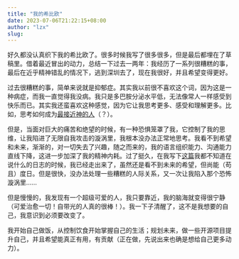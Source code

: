 ```yaml
---
title: "我的希比欧"
date: 2023-07-06T21:22:15+08:00
author: "lzx"
slug: 
---
```


好久都没认真织下我的希比欧了。很多时候我写了很多很多，但是最后都埋在了草稿里。借着最近冒出的动力，总结一下过去一两年：我经历了一系列很糟糕的事，最后在近乎精神错乱的情况下，逃到深圳去了，现在我很好，并且希望变得更好。

过去很糟糕的事，简单来说就是抑郁症。其实我以前很不喜欢这个词，因为这是一种病症，而我一直觉得我没病。我只是多巴胺分泌水平低，无法像常人一样感受到快乐而已。其实我还蛮喜欢这种感觉，因为它让我思考更多、感受和理解更多。比如，思考如何成为[最接近神的人](https://lzxqaq.com/posts/2021-12-12-saintseiya/)（？）。

但是，当面对巨大的痛苦和绝望的时候，有一种恐惧笼罩了我，它控制了我的思维，让我陷进了无限自我攻击的漩涡里，我根本没办法正常地思考。我看不到希望和未来，渐渐的，对一切失去了兴趣，随之而来的，我的语言组织能力、沟通能力直线下降，这进一步加深了我的精神内耗。过了挺久，在我写下[这篇](https://lzxqaq.com/posts/2022-12-17/)我都不知道在说什么的日志的时候，我已经走出来了，虽然还是看不到未来的希望，但尚能（苟且）度日。但是很快，没办法处理一些糟糕的人际关系，又一次让我陷入那个恐怖漩涡里……

但是慢慢的，我发现有一个超级可爱的人，我只要靠近，我的脑海就变得很宁静（可爱治愈一切！自带光的人真的很棒！）。我一下子清醒了，这不是我想要的自己，我意识到必须要改变了。

我开始自己做饭，从控制饮食开始掌握自己的生活；规划未来，做一些开源项目提升自己，并且希望能真正有用，有贡献（正在做，先说出来也确是想给自己更多动力）。